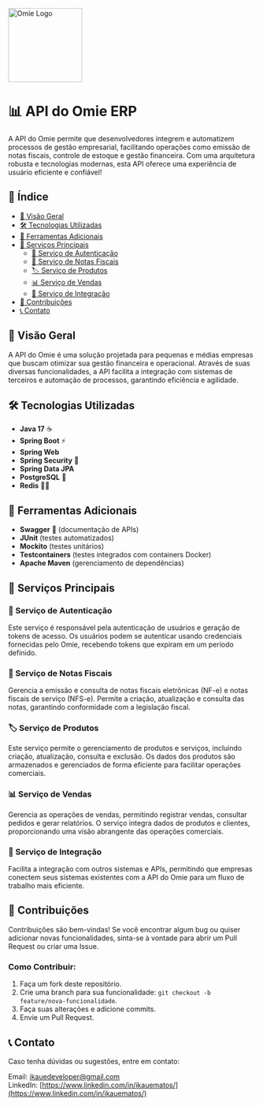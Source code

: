 <img src="https://imgs.search.brave.com/TwMR8N32WW5eEu8rHgzsTpl5hjPU3PBEa6hP9M_Iv3E/rs:fit:860:0:0:0/g:ce/aHR0cHM6Ly9hc3Nl/dHMucGx1Z2EuY28v/YXBwcy9pY29ucy9v/bWllL29taWUtaWNv/bi5zdmc" alt="Omie Logo" width="150" height="150"/>

# 📊 API do Omie ERP
A API do Omie permite que desenvolvedores integrem e automatizem processos de gestão empresarial, facilitando operações como emissão de notas fiscais, controle de estoque e gestão financeira. Com uma arquitetura robusta e tecnologias modernas, esta API oferece uma experiência de usuário eficiente e confiável!

## 📜 Índice
- [🚀 Visão Geral](#-visão-geral)
- [🛠️ Tecnologias Utilizadas](#-tecnologias-utilizadas)
- [🔧 Ferramentas Adicionais](#-ferramentas-adicionais)
- [💼 Serviços Principais](#-serviços-principais)
    - [🔑 Serviço de Autenticação](#-serviço-de-autenticação)
    - [💾 Serviço de Notas Fiscais](#-serviço-de-notas-fiscais)
    - [🏷️ Serviço de Produtos](#-serviço-de-produtos)
    - [📊 Serviço de Vendas](#-serviço-de-vendas)
    - [🔄 Serviço de Integração](#-serviço-de-integração)
- [🎯 Contribuições](#-contribuições)
- [📞 Contato](#-contato)

## 🚀 Visão Geral
A API do Omie é uma solução projetada para pequenas e médias empresas que buscam otimizar sua gestão financeira e operacional. Através de suas diversas funcionalidades, a API facilita a integração com sistemas de terceiros e automação de processos, garantindo eficiência e agilidade.

## 🛠️ Tecnologias Utilizadas
- **Java 17** ☕️
- **Spring Boot** ⚡
- **Spring Web**
- **Spring Security** 🔐
- **Spring Data JPA**
- **PostgreSQL** 🐘
- **Redis** 🧑‍🔧

## 🔧 Ferramentas Adicionais
- **Swagger** 📄 (documentação de APIs)
- **JUnit** (testes automatizados)
- **Mockito** (testes unitários)
- **Testcontainers** (testes integrados com containers Docker)
- **Apache Maven** (gerenciamento de dependências)

## 💼 Serviços Principais

### 🔑 Serviço de Autenticação
Este serviço é responsável pela autenticação de usuários e geração de tokens de acesso. Os usuários podem se autenticar usando credenciais fornecidas pelo Omie, recebendo tokens que expiram em um período definido.

### 💾 Serviço de Notas Fiscais
Gerencia a emissão e consulta de notas fiscais eletrônicas (NF-e) e notas fiscais de serviço (NFS-e). Permite a criação, atualização e consulta das notas, garantindo conformidade com a legislação fiscal.

### 🏷️ Serviço de Produtos
Este serviço permite o gerenciamento de produtos e serviços, incluindo criação, atualização, consulta e exclusão. Os dados dos produtos são armazenados e gerenciados de forma eficiente para facilitar operações comerciais.

### 📊 Serviço de Vendas
Gerencia as operações de vendas, permitindo registrar vendas, consultar pedidos e gerar relatórios. O serviço integra dados de produtos e clientes, proporcionando uma visão abrangente das operações comerciais.

### 🔄 Serviço de Integração
Facilita a integração com outros sistemas e APIs, permitindo que empresas conectem seus sistemas existentes com a API do Omie para um fluxo de trabalho mais eficiente.

## 🎯 Contribuições
Contribuições são bem-vindas! Se você encontrar algum bug ou quiser adicionar novas funcionalidades, sinta-se à vontade para abrir um Pull Request ou criar uma Issue.

### Como Contribuir:
1. Faça um fork deste repositório.
2. Crie uma branch para sua funcionalidade: `git checkout -b feature/nova-funcionalidade`.
3. Faça suas alterações e adicione commits.
4. Envie um Pull Request.

## 📞 Contato
Caso tenha dúvidas ou sugestões, entre em contato:

Email: ikauedeveloper@gmail.com  
LinkedIn: [https://www.linkedin.com/in/ikauematos/](https://www.linkedin.com/in/ikauematos/) 

